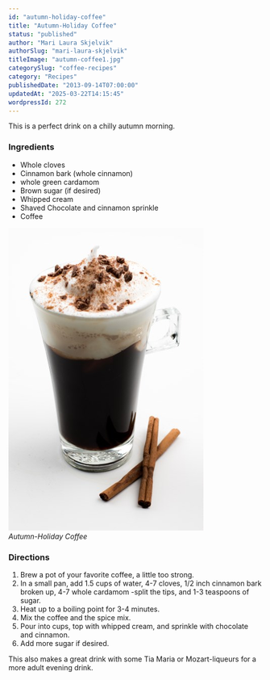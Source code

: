 ```yaml
---
id: "autumn-holiday-coffee"
title: "Autumn-Holiday Coffee"
status: "published"
author: "Mari Laura Skjelvik"
authorSlug: "mari-laura-skjelvik"
titleImage: "autumn-coffee1.jpg"
categorySlug: "coffee-recipes"
category: "Recipes"
publishedDate: "2013-09-14T07:00:00"
updatedAt: "2025-03-22T14:15:45"
wordpressId: 272
---
```


This is a perfect drink on a chilly autumn morning.

### Ingredients

-   Whole cloves
-   Cinnamon bark (whole cinnamon)
-   whole green cardamom
-   Brown sugar (if desired)
-   Whipped cream
-   Shaved Chocolate and cinnamon sprinkle
-   Coffee

![autumn coffee](autumn-coffee1.jpg)  
*Autumn-Holiday Coffee*

### Directions

1.  Brew a pot of your favorite coffee, a little too strong.
2.  In a small pan, add 1.5 cups of water, 4-7 cloves, 1/2 inch cinnamon bark broken up, 4-7 whole cardamom -split the tips, and 1-3 teaspoons of sugar.
3.  Heat up to a boiling point for 3-4 minutes.
4.  Mix the coffee and the spice mix.
5.  Pour into cups, top with whipped cream, and sprinkle with chocolate and cinnamon.
6.  Add more sugar if desired.

This also makes a great drink with some Tia Maria or Mozart-liqueurs for a more adult evening drink.